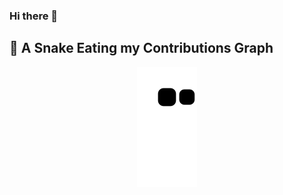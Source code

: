 ### Hi there 👋

<!--
**RaveenP-glitch/RaveenP-glitch** is a ✨ _special_ ✨ repository because its `README.md` (this file) appears on your GitHub profile.

Here are some ideas to get you started:

- 🔭 I’m currently working on ...
- 🌱 I’m currently learning ...
- 👯 I’m looking to collaborate on ...
- 🤔 I’m looking for help with ...
- 💬 Ask me about ...
- 📫 How to reach me: ...
- 😄 Pronouns: ...
- ⚡ Fun fact: ...
-->

## 🐍 A Snake Eating my Contributions Graph
	
<p align = "center">
	<img src = "https://github.com/RaveenP-glitch/RaveenP-glitch/blob/output/github-contribution-grid-snake.svg?" alt = "Snake Game"/>
</p>
